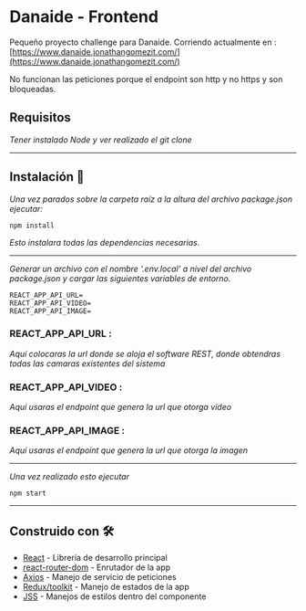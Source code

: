 # Danaide - Frontend

Pequeño proyecto challenge para Danaide.
Corriendo actualmente en : [https://www.danaide.jonathangomezit.com/](https://www.danaide.jonathangomezit.com/) 

No funcionan las peticiones porque el endpoint son http y no https y son bloqueadas.

## Requisitos 
_Tener instalado Node y ver realizado el git clone_

---

## Instalación 🔧

_Una vez parados sobre la carpeta raíz a la altura del archivo package.json ejecutar:_

```
npm install
```
_Esto instalara todas las dependencias necesarias._

----

_Generar un archivo con el nombre '.env.local' a nivel del archivo package.json y cargar las siguientes variables de entorno._

```
REACT_APP_API_URL=
REACT_APP_API_VIDEO=
REACT_APP_API_IMAGE=
```
### REACT_APP_API_URL : 
_Aquí colocaras la url donde se aloja el software REST, donde obtendras todas las camaras existentes del sistema_

### REACT_APP_API_VIDEO :
_Aquí usaras el endpoint que genera la url que otorga video_

### REACT_APP_API_IMAGE :
_Aquí usaras el endpoint que genera la url que otorga la imagen_

---

_Una vez realizado esto ejecutar_
```
npm start
```
---
## Construido con 🛠️

* [React](https://reactjs.org/) - Librería de desarrollo principal
* [react-router-dom](https://reactrouter.com/web/guides/quick-start) - Enrutador de la app
* [Axios](https://github.com/axios/axios) - Manejo de servicio de peticiones
* [Redux/toolkit](https://redux-toolkit.js.org/) - Manejo de estados de la app
* [JSS](https://cssinjs.org/) - Manejos de estilos dentro del componente